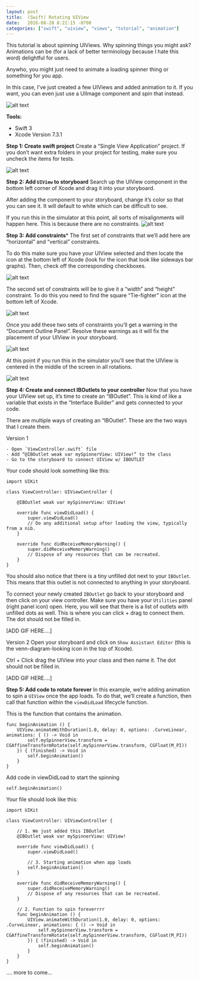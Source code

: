 ```yaml
---
layout: post
title:  (Swift) Rotating UIView
date:   2016-08-28 8:22:15 -0700
categories: ["swift", "uiview", "views", "tutorial", "animation"]
---
```


This tutorial is about spinning UIViews. Why spinning things you might ask? Animations can be (for a lack of better terminology because I hate this word) delightful for users.

Anywho, you might just need to animate a loading spinner thing or something for you app.

In this case, I've just created a few UIViews and added animation to it. If you want, you can even just use a UIImage component and spin that instead.

![alt text](https://raw.githubusercontent.com/seimith/seimith.github.io/master/_assets/2016-08-28-assets/RotatingUIViewSmall.gif "Rotating UIViews")

**Tools:**

- Swift 3
- Xcode Version 7.3.1

**Step 1: Create swift project**
Create a “Single View Application” project. If you don’t want extra folders in your project for testing, make sure you uncheck the items for tests.

![alt text](https://raw.githubusercontent.com/seimith/seimith.github.io/master/_assets/2016-08-28-assets/img1.png "Creating a single page application")

**Step 2: Add `UIView` to storyboard**
Search up the UIView component in the bottom left corner of Xcode and drag it into your storyboard. 

After adding the component to your storyboard, change it’s color so that you can see it. It will default to white which can be difficult to see.

If you run this in the simulator at this point, all sorts of misalignments will happen here. This is because there are no constraints. 
![alt text](https://raw.githubusercontent.com/seimith/seimith.github.io/master/_assets/2016-08-28-assets/img2.png "Drag in a UIView")

**Step 3: Add constraints***
The first set of constraints that we’ll add here are “horizontal” and “vertical” constraints. 

To do this make sure you have your UIView selected and then locate the icon at the bottom left of Xcode (look for the icon that look like sideways bar graphs). Then, check off the corresponding checkboxes.

![alt text](https://raw.githubusercontent.com/seimith/seimith.github.io/master/_assets/2016-08-28-assets/img3.png "Add aligning constraints to UIView")

The second set of constraints will be to give it a “width” and “height” constraint. To do this you need to find the square “Tie-fighter” icon at the bottom left of Xcode.

![alt text](https://raw.githubusercontent.com/seimith/seimith.github.io/master/_assets/2016-08-28-assets/img4.png "Add width and height constraints to UIView")

Once you add these two sets of constraints you’ll get a warning in the “Document Outline Panel”. Resolve these warnings as it will fix the placement of your UIView in your storyboard.

![alt text](https://raw.githubusercontent.com/seimith/seimith.github.io/master/_assets/2016-08-28-assets/img5.gif "Fix constraint warnings")

At this point if you run this in the simulator you’ll see that the UIView is centered in the middle of the screen in all rotations.

![alt text](https://raw.githubusercontent.com/seimith/seimith.github.io/master/_assets/2016-08-28-assets/img6.gif "Simulator of UIView in the middle of the device")

**Step 4: Create and connect IBOutlets to your controller**
Now that you have your UIView set up, it’s time to create an “IBOutlet”. This is kind of like a variable that exists in the “Interface Builder” and gets connected to your code. 

There are multiple ways of creating an “IBOutlet”. These are the two ways that I create them. 

Version 1
```
- Open `ViewController.swift` file
- Add “@IBOutlet weak var mySpinnerView: UIView!” to the class
- Go to the storyboard to connect UIView w/ IBOUTLET
```

Your code should look something like this:
```
import UIKit

class ViewController: UIViewController {

	@IBOutlet weak var mySpinnerView: UIView!

	override func viewDidLoad() {
		super.viewDidLoad()
		// Do any additional setup after loading the view, typically from a nib.
	}

	override func didReceiveMemoryWarning() {
		super.didReceiveMemoryWarning()
		// Dispose of any resources that can be recreated.
	}
}
```

You should also notice that there is a tiny unfilled dot next to your `IBOutlet`. This means that this outlet is not connected to anything in your storyboard.

To connect your newly created `IBOutlet` go back to your storyboard and then click on your view controller. Make sure you have your `Utilities` panel (right panel icon) open. Here, you will see that there is a list of outlets with unfilled dots as well. This is where you can click + drag to connect them. The dot should not be filled in.

[ADD GIF HERE….]

Version 2
Open your storyboard and click on `Show Assistant Editor` (this is the venn-diagram-looking icon in the top of Xcode). 

Ctrl + Click drag the UIView into your class and then name it. The dot should not be filled in.

[ADD GIF HERE….]

**Step 5: Add code to rotate forever**
In this example, we’re adding animation to spin a `UIView` once the app loads. To do that, we’ll create a function, then call that function within the `viewDidLoad` lifecycle function.

This is the function that contains the animation. 


```
func beginAnimation () {
	UIView.animateWithDuration(1.0, delay: 0, options: .CurveLinear, animations: { () -> Void in
		self.mySpinnerView.transform = CGAffineTransformRotate(self.mySpinnerView.transform, CGFloat(M_PI))
	}) { (finished) -> Void in
		self.beginAnimation()
	}
}
```

Add code in viewDidLoad to start the spinning
```
self.beginAnimation()
```

Your file should look like this:
```
import UIKit

class ViewController: UIViewController {

	// 1. We just added this IBOutlet
	@IBOutlet weak var mySpinnerView: UIView!

	override func viewDidLoad() {
		super.viewDidLoad()

		// 3. Starting animation when app loads
		self.beginAnimation()
	}

	override func didReceiveMemoryWarning() {
		super.didReceiveMemoryWarning()
		// Dispose of any resources that can be recreated.
	}

	// 2. Function to spin foreverrrr
	func beginAnimation () {
		UIView.animateWithDuration(1.0, delay: 0, options: .CurveLinear, animations: { () -> Void in
			self.mySpinnerView.transform = CGAffineTransformRotate(self.mySpinnerView.transform, CGFloat(M_PI))
		}) { (finished) -> Void in
			self.beginAnimation()
		}
	}
}
```

.... more to come...
